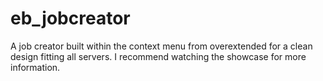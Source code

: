 # eb_jobcreator
A job creator built within the context menu from overextended for a clean design fitting all servers. I recommend watching the showcase for more information.
